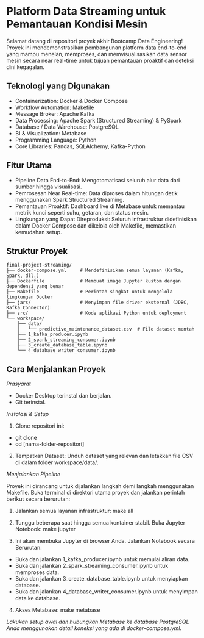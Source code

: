 # Platform Data Streaming untuk Pemantauan Kondisi Mesin

Selamat datang di repositori proyek akhir Bootcamp Data Engineering! 
Proyek ini mendemonstrasikan pembangunan platform data end-to-end yang mampu menelan, memproses, dan memvisualisasikan data sensor mesin secara near real-time untuk tujuan pemantauan proaktif dan deteksi dini kegagalan.

## Teknologi yang Digunakan
- Containerization: Docker & Docker Compose
- Workflow Automation: Makefile
- Message Broker: Apache Kafka
- Data Processing: Apache Spark (Structured Streaming) & PySpark
- Database / Data Warehouse: PostgreSQL
- BI & Visualization: Metabase
- Programming Language: Python
- Core Libraries: Pandas, SQLAlchemy, Kafka-Python

## Fitur Utama
- Pipeline Data End-to-End: Mengotomatisasi seluruh alur data dari sumber hingga visualisasi.
- Pemrosesan Near Real-time: Data diproses dalam hitungan detik menggunakan Spark Structured Streaming.
- Pemantauan Proaktif: Dashboard live di Metabase untuk memantau metrik kunci seperti suhu, getaran, dan status mesin.
- Lingkungan yang Dapat Direproduksi: Seluruh infrastruktur didefinisikan dalam Docker Compose dan dikelola oleh Makefile, memastikan kemudahan setup.

## Struktur Proyek
```
final-project-streaming/
├── docker-compose.yml     # Mendefinisikan semua layanan (Kafka, Spark, dll.)
├── Dockerfile             # Membuat image Jupyter kustom dengan dependensi yang benar
├── Makefile               # Perintah singkat untuk mengelola lingkungan Docker
├── jars/                  # Menyimpan file driver eksternal (JDBC, Kafka Connector)
├── src/                   # Kode aplikasi Python untuk deployment
└── workspace/
    ├── data/
    │   └── predictive_maintenance_dataset.csv  # File dataset mentah
    ├── 1_kafka_producer.ipynb
    ├── 2_spark_streaming_consumer.ipynb
    ├── 3_create_database_table.ipynb
    └── 4_database_writer_consumer.ipynb
```

## Cara Menjalankan Proyek
*Prasyarat*
- Docker Desktop terinstal dan berjalan.
- Git terinstal.

*Instalasi & Setup*
1. Clone repositori ini:
- git clone
- cd [nama-folder-repositori]
2. Tempatkan Dataset: Unduh dataset yang relevan dan letakkan file CSV di dalam folder workspace/data/.

*Menjalankan Pipeline*

Proyek ini dirancang untuk dijalankan langkah demi langkah menggunakan Makefile. Buka terminal di direktori utama proyek dan jalankan perintah berikut secara berurutan:

1. Jalankan semua layanan infrastruktur:
make all

2. Tunggu beberapa saat hingga semua kontainer stabil.
Buka Jupyter Notebook:
make jupyter

3. Ini akan membuka Jupyter di browser Anda.
Jalankan Notebook secara Berurutan:
- Buka dan jalankan 1_kafka_producer.ipynb untuk memulai aliran data.
- Buka dan jalankan 2_spark_streaming_consumer.ipynb untuk memproses data.
- Buka dan jalankan 3_create_database_table.ipynb untuk menyiapkan database.
- Buka dan jalankan 4_database_writer_consumer.ipynb untuk menyimpan data ke database.

4. Akses Metabase:
make metabase

*Lakukan setup awal dan hubungkan Metabase ke database PostgreSQL Anda menggunakan detail koneksi yang ada di docker-compose.yml.*


    